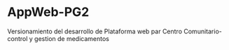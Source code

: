 # AppWeb-PG2
Versionamiento del desarrollo de Plataforma web par Centro Comunitario- control y gestion de medicamentos
